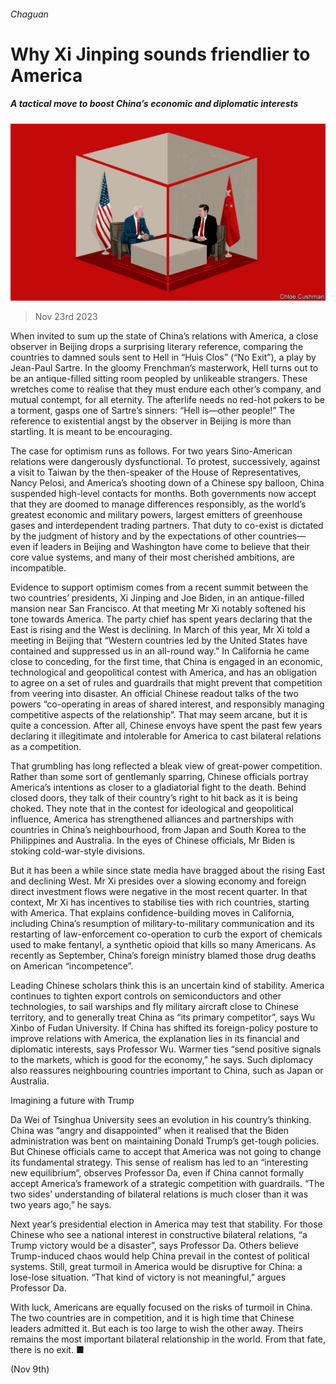 ###### Chaguan

# Why Xi Jinping sounds friendlier to America 

##### A tactical move to boost China’s economic and diplomatic interests 

![image](images/20231125_CND000.jpg) 

> Nov 23rd 2023 

When invited to sum up the state of China’s relations with America, a close observer in Beijing drops a surprising literary reference, comparing the countries to damned souls sent to Hell in “Huis Clos” (“No Exit”), a play by Jean-Paul Sartre. In the gloomy Frenchman’s masterwork, Hell turns out to be an antique-filled sitting room peopled by unlikeable strangers. These wretches come to realise that they must endure each other’s company, and mutual contempt, for all eternity. The afterlife needs no red-hot pokers to be a torment, gasps one of Sartre’s sinners: “Hell is—other people!” The reference to existential angst by the observer in Beijing is more than startling. It is meant to be encouraging. 

The case for optimism runs as follows. For two years Sino-American relations were dangerously dysfunctional. To protest, successively, against a visit to Taiwan by the then-speaker of the House of Representatives, Nancy Pelosi, and America’s shooting down of a Chinese spy balloon, China suspended high-level contacts for months. Both governments now accept that they are doomed to manage differences responsibly, as the world’s greatest economic and military powers, largest emitters of greenhouse gases and interdependent trading partners. That duty to co-exist is dictated by the judgment of history and by the expectations of other countries—even if leaders in Beijing and Washington have come to believe that their core value systems, and many of their most cherished ambitions, are incompatible.

Evidence to support optimism comes from a recent summit between the two countries’ presidents, Xi Jinping and Joe Biden, in an antique-filled mansion near San Francisco. At that meeting Mr Xi notably softened his tone towards America. The party chief has spent years declaring that the East is rising and the West is declining. In March of this year, Mr Xi told a meeting in Beijing that “Western countries led by the United States have contained and suppressed us in an all-round way.” In California he came close to conceding, for the first time, that China is engaged in an economic, technological and geopolitical contest with America, and has an obligation to agree on a set of rules and guardrails that might prevent that competition from veering into disaster. An official Chinese readout talks of the two powers “co-operating in areas of shared interest, and responsibly managing competitive aspects of the relationship”. That may seem arcane, but it is quite a concession. After all, Chinese envoys have spent the past few years declaring it illegitimate and intolerable for America to cast bilateral relations as a competition.

That grumbling has long reflected a bleak view of great-power competition. Rather than some sort of gentlemanly sparring, Chinese officials portray America’s intentions as closer to a gladiatorial fight to the death. Behind closed doors, they talk of their country’s right to hit back as it is being choked. They note that in the contest for ideological and geopolitical influence, America has strengthened alliances and partnerships with countries in China’s neighbourhood, from Japan and South Korea to the Philippines and Australia. In the eyes of Chinese officials, Mr Biden is stoking cold-war-style divisions.

But it has been a while since state media have bragged about the rising East and declining West. Mr Xi presides over a slowing economy and foreign direct investment flows were negative in the most recent quarter. In that context, Mr Xi has incentives to stabilise ties with rich countries, starting with America. That explains confidence-building moves in California, including China’s resumption of military-to-military communication and its restarting of law-enforcement co-operation to curb the export of chemicals used to make fentanyl, a synthetic opioid that kills so many Americans. As recently as September, China’s foreign ministry blamed those drug deaths on American “incompetence”.

Leading Chinese scholars think this is an uncertain kind of stability. America continues to tighten export controls on semiconductors and other technologies, to sail warships and fly military aircraft close to Chinese territory, and to generally treat China as “its primary competitor”, says Wu Xinbo of Fudan University. If China has shifted its foreign-policy posture to improve relations with America, the explanation lies in its financial and diplomatic interests, says Professor Wu. Warmer ties “send positive signals to the markets, which is good for the economy,” he says. Such diplomacy also reassures neighbouring countries important to China, such as Japan or Australia.

Imagining a future with Trump

Da Wei of Tsinghua University sees an evolution in his country’s thinking. China was “angry and disappointed” when it realised that the Biden administration was bent on maintaining Donald Trump’s get-tough policies. But Chinese officials came to accept that America was not going to change its fundamental strategy. This sense of realism has led to an “interesting new equilibrium”, observes Professor Da, even if China cannot formally accept America’s framework of a strategic competition with guardrails. “The two sides’ understanding of bilateral relations is much closer than it was two years ago,” he says.

Next year’s presidential election in America may test that stability. For those Chinese who see a national interest in constructive bilateral relations, “a Trump victory would be a disaster”, says Professor Da. Others believe Trump-induced chaos would help China prevail in the contest of political systems. Still, great turmoil in America would be disruptive for China: a lose-lose situation. “That kind of victory is not meaningful,” argues Professor Da.

With luck, Americans are equally focused on the risks of turmoil in China. The two countries are in competition, and it is high time that Chinese leaders admitted it. But each is too large to wish the other away. Theirs remains the most important bilateral relationship in the world. From that fate, there is no exit. ■



 (Nov 9th)



